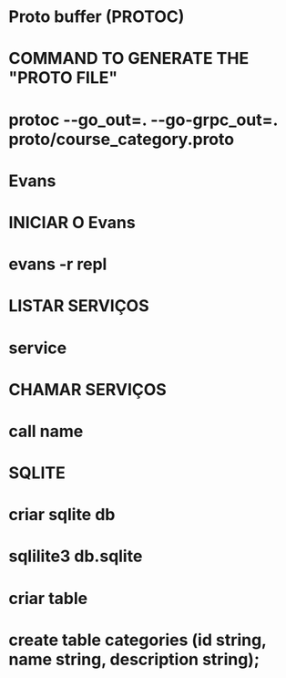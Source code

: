 # Proto buffer (PROTOC)
# COMMAND TO GENERATE THE "PROTO FILE"
# protoc --go_out=. --go-grpc_out=. proto/course_category.proto 

# Evans
# INICIAR O Evans
# evans -r repl
# LISTAR SERVIÇOS
# service
# CHAMAR SERVIÇOS
# call name
# 
# 
# SQLITE
# criar sqlite db
# sqlilite3 db.sqlite
# criar table 
# create table categories (id string, name string, description string);